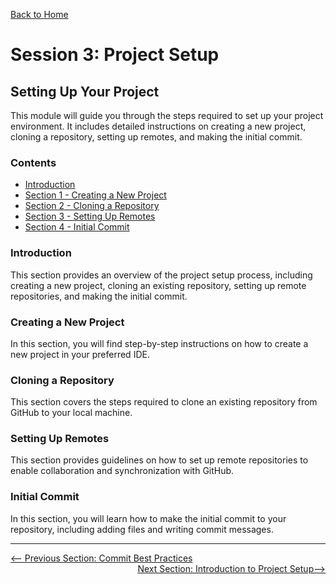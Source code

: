 [Back to Home](../README.md)

# Session 3: Project Setup

## Setting Up Your Project

This module will guide you through the steps required to set up your project environment. It includes detailed instructions on creating a new project, cloning a repository, setting up remotes, and making the initial commit.

### Contents
- [Introduction](introduction.md)
- [Section 1 - Creating a New Project](creating-new-project.md)
- [Section 2 - Cloning a Repository](cloning-repository.md)
- [Section 3 - Setting Up Remotes](setting-up-remotes.md)
- [Section 4 - Initial Commit](initial-commit.md)

### Introduction
This section provides an overview of the project setup process, including creating a new project, cloning an existing repository, setting up remote repositories, and making the initial commit.

### Creating a New Project
In this section, you will find step-by-step instructions on how to create a new project in your preferred IDE.

### Cloning a Repository
This section covers the steps required to clone an existing repository from GitHub to your local machine.

### Setting Up Remotes
This section provides guidelines on how to set up remote repositories to enable collaboration and synchronization with GitHub.

### Initial Commit
In this section, you will learn how to make the initial commit to your repository, including adding files and writing commit messages.

---

<div style="width: 100%">
<a href='../2-git-workflows/commit-best-practices.md'><-- Previous Section: Commit Best Practices</a>
<div align="right"><a href='introduction.md'>Next Section: Introduction to Project Setup--></a></div>
</div>
